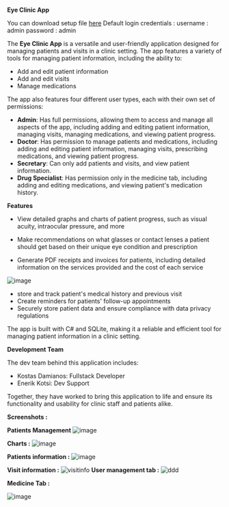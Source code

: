 **Eye Clinic App**

You can download setup file  [here](https://files.fm/u/bm7jnjser)
Default login credentials :
username : admin
password : admin

The **Eye Clinic App** is a versatile and user-friendly application designed for managing patients and visits in a clinic setting. The app features a variety of tools for managing patient information, including the ability to:

-   Add and edit patient information
-   Add and edit visits
-   Manage medications


The app also features four different user types, each with their own set of permissions:

-   **Admin**: Has full permissions, allowing them to access and manage all aspects of the app, including adding and editing patient information, managing visits, managing medications, and viewing patient progress.
-   **Doctor**: Has permission to manage patients and medications, including adding and editing patient information, managing visits, prescribing medications, and viewing patient progress.
-   **Secretary**: Can only add patients and visits, and view patient information.
-   **Drug Specialist**: Has permission only in the medicine tab, including adding and editing medications, and viewing patient's medication history.

**Features**

-   View detailed graphs and charts of patient progress, such as visual acuity, intraocular pressure, and more


-   Make recommendations on what glasses or contact lenses a patient should get based on their unique eye condition and prescription

-   Generate PDF receipts and invoices for patients, including detailed information on the services provided and the cost of each service

![image](https://user-images.githubusercontent.com/96636678/215232351-caae5ad8-25db-4936-a1e0-6df29d4afc46.png)
-   store and track patient's medical history and previous visit
-   Create reminders for patients' follow-up appointments
-   Securely store patient data and ensure compliance with data privacy regulations

The app is built with C\# and SQLite, making it a reliable and efficient tool for managing patient information in a clinic setting.

**Development Team**

The dev team behind this application includes:

-   Kostas Damianos: Fullstack Developer
-   Enerik Kotsi: Dev Support

Together, they have worked to bring this application to life and ensure its functionality and usability for clinic staff and patients alike.

**Screenshots :**


**Patients Management**
![image](https://user-images.githubusercontent.com/96636678/215232304-0ccccdb3-c4d5-465d-a21a-87f241cba97f.png)

**Charts :**
![image](https://user-images.githubusercontent.com/96636678/215232332-a345cd8b-d1a0-4d55-9600-d42bcd5ff0fb.png)

**Patients information :**
![image](https://user-images.githubusercontent.com/96636678/215232344-7c665954-c2f8-4134-9163-e57ec9212dac.png)

**Visit information :**
![visitinfo](https://user-images.githubusercontent.com/96636678/215287701-547cd9ea-69b4-4b88-b9d2-6e95b5d52af3.png)
**User management tab :**
![ddd](https://user-images.githubusercontent.com/96636678/215287766-b7e98ea4-c66e-4859-a2d2-833aecdfe54c.png)

**Medicine Tab :**

![image](https://user-images.githubusercontent.com/96636678/215232359-44984278-8a93-49dd-95c7-d8020e90e78c.png)


